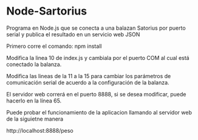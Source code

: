 # Node-Sartorius
Programa en Node.js que se conecta a una balazan Satorius por puerto serial y publica el resultado en un servicio web JSON

Primero corre el comando: npm install

Modifica la linea 10 de index.js y cambiala por el puerto COM al cual está conectado la balanza.

Modifica las lineas de la 11 a la 15 para cambiar los parámetros de comunicación serial de acuerdo a la configuración de la balanza.

El servidor web correrá en el puerto 8888, si se desea modificar, puede hacerlo en la línea 65.

Puede probar el funcionamiento de la aplicacion llamando al servidor web de la siguietne manera

http://localhost:8888/peso

